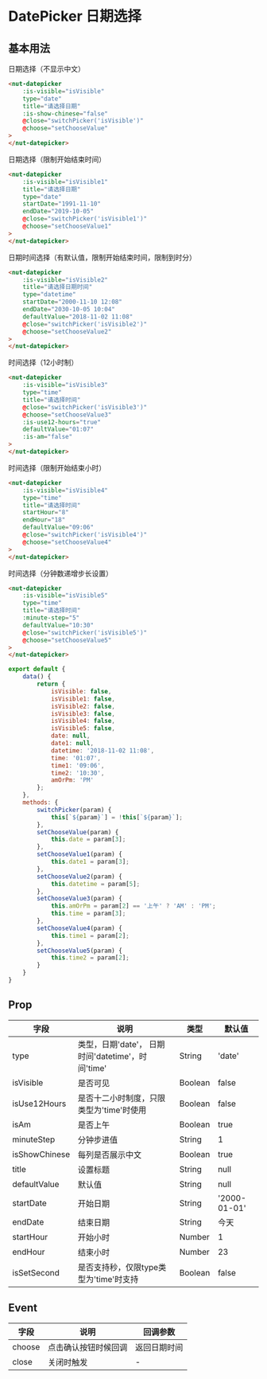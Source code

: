 # DatePicker 日期选择

## 基本用法

日期选择（不显示中文）

```html
<nut-datepicker 
    :is-visible="isVisible"
    type="date"
    title="请选择日期" 
    :is-show-chinese="false"
    @close="switchPicker('isVisible')"
    @choose="setChooseValue"
>
</nut-datepicker>
```

日期选择（限制开始结束时间）

```html
<nut-datepicker 
    :is-visible="isVisible1"
    title="请选择日期" 
    type="date"
    startDate="1991-11-10"
    endDate="2019-10-05"
    @close="switchPicker('isVisible1')"
    @choose="setChooseValue1"
>
</nut-datepicker>
```

日期时间选择（有默认值，限制开始结束时间，限制到时分）

```html
<nut-datepicker 
    :is-visible="isVisible2"
    title="请选择日期时间" 
    type="datetime"
    startDate="2000-11-10 12:08"
    endDate="2030-10-05 10:04"
    defaultValue="2018-11-02 11:08"
    @close="switchPicker('isVisible2')"
    @choose="setChooseValue2"
>
</nut-datepicker>
```

时间选择（12小时制）

```html
<nut-datepicker 
    :is-visible="isVisible3" 
    type="time"
    title="请选择时间" 
    @close="switchPicker('isVisible3')"
    @choose="setChooseValue3"
    :is-use12-hours="true"
    defaultValue="01:07"
    :is-am="false"
>
</nut-datepicker>
```

时间选择（限制开始结束小时）

```html
<nut-datepicker 
    :is-visible="isVisible4"
    type="time"
    title="请选择时间" 
    startHour="8"
    endHour="18"
    defaultValue="09:06"
    @close="switchPicker('isVisible4')"
    @choose="setChooseValue4"
>
</nut-datepicker>
```

时间选择（分钟数递增步长设置）

```html
<nut-datepicker 
    :is-visible="isVisible5"
    type="time"
    title="请选择时间" 
    :minute-step="5"
    defaultValue="10:30"
    @close="switchPicker('isVisible5')"
    @choose="setChooseValue5"
>
</nut-datepicker>
```

```javascript
export default {
    data() {
        return {
            isVisible: false,
            isVisible1: false,
            isVisible2: false,
            isVisible3: false,
            isVisible4: false,
            isVisible5: false,
            date: null,
            date1: null,
            datetime: '2018-11-02 11:08',
            time: '01:07',
            time1: '09:06',
            time2: '10:30',
            amOrPm: 'PM'
        };
    },
    methods: {
        switchPicker(param) {
            this[`${param}`] = !this[`${param}`];
        },
        setChooseValue(param) {
            this.date = param[3];
        },
        setChooseValue1(param) {
            this.date1 = param[3];
        },
        setChooseValue2(param) {
            this.datetime = param[5];
        },
        setChooseValue3(param) {
            this.amOrPm = param[2] == '上午' ? 'AM' : 'PM';
            this.time = param[3];
        },
        setChooseValue4(param) {
            this.time1 = param[2];
        },
        setChooseValue5(param) {
            this.time2 = param[2];
        }
    }
}
```

## Prop

| 字段 | 说明 | 类型 | 默认值
|----- | ----- | ----- | ----- 
| type | 类型，日期'date'， 日期时间'datetime'，时间'time' | String | 'date'
| isVisible | 是否可见 | Boolean | false
| isUse12Hours | 是否十二小时制度，只限类型为'time'时使用 | Boolean | false
| isAm | 是否上午 | Boolean | true
| minuteStep | 分钟步进值 | String | 1
| isShowChinese | 每列是否展示中文 | Boolean | true
| title | 设置标题 | String | null
| defaultValue | 默认值 | String | null
| startDate | 开始日期 | String | '2000-01-01'
| endDate | 结束日期 | String | 今天
| startHour | 开始小时 | Number | 1
| endHour | 结束小时 | Number | 23
|isSetSecond| 是否支持秒，仅限type类型为'time'时支持 | Boolean | false

## Event

| 字段 | 说明 | 回调参数 
|----- | ----- | ----- 
| choose | 点击确认按钮时候回调 | 返回日期时间 
| close | 关闭时触发 | -